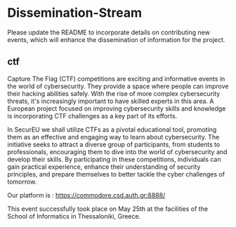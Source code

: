 # Dissemination-Stream
Please update the README to incorporate details on contributing new events, which will enhance the dissemination of information for the project.
## ctf
Capture The Flag (CTF) competitions are exciting and informative events in the world of cybersecurity. They provide a space where people can improve their hacking abilities safely. With the rise of more complex cybersecurity threats, it's increasingly important to have skilled experts in this area. A European project focused on improving cybersecurity skills and knowledge is incorporating CTF challenges as a key part of its efforts.

In SecurEU we shall utilize CTFs as a pivotal educational tool, promoting them as an effective and engaging way to learn about cybersecurity. The initiative seeks to attract a diverse group of participants, from students to professionals, encouraging them to dive into the world of cybersecurity and develop their skills. By participating in these competitions, individuals can gain practical experience, enhance their understanding of security principles, and prepare themselves to better tackle the cyber challenges of tomorrow.

Our platform is : https://commodore.csd.auth.gr:8888/

This event successfully took place on May 25th at the facilities of the School of Informatics in Thessaloniki, Greece.

